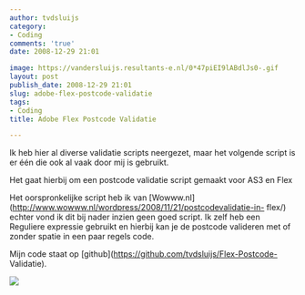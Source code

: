 ```yaml
---
author: tvdsluijs
category:
- Coding
comments: 'true'
date: 2008-12-29 21:01

image: https://vandersluijs.resultants-e.nl/0*47piEI9lABdlJs0-.gif
layout: post
publish_date: 2008-12-29 21:01
slug: adobe-flex-postcode-validatie
tags:
- Coding
title: Adobe Flex Postcode Validatie

---
```

Ik heb hier al diverse validatie scripts neergezet, maar het volgende script
is er één die ook al vaak door mij is gebruikt.  
  
Het gaat hierbij om een postcode validatie script gemaakt voor AS3 en Flex  
  
  
  
Het oorspronkelijke script heb ik van
[Wowww.nl](http://www.wowww.nl/wordpress/2008/11/21/postcodevalidatie-in-
flex/) echter vond ik dit bij nader inzien geen goed script. Ik zelf heb een
Reguliere expressie gebruikt en hierbij kan je de postcode valideren met of
zonder spatie in een paar regels code.  
  
Mijn code staat op [github](https://github.com/tvdsluijs/Flex-Postcode-
Validatie).

![](https://vandersluijs.resultants-e.nl/0*47piEI9lABdlJs0-.gif)

